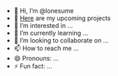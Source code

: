 - 👋 Hi, I’m @lonesume
- 🚀 [Here](https://gist.github.com/lonesume/8a1dbb02a326bb90b86194f28e73c3f7) are my upcoming projects
- 👀 I’m interested in ...
- 🌱 I’m currently learning ...
- 💞️ I’m looking to collaborate on ...
- 📫 How to reach me ...
- 😄 Pronouns: ...
- ⚡ Fun fact: ...

<!---
lonesume/lonesume is a ✨ special ✨ repository because its `README.md` (this file) appears on your GitHub profile.
You can click the Preview link to take a look at your changes.
--->
